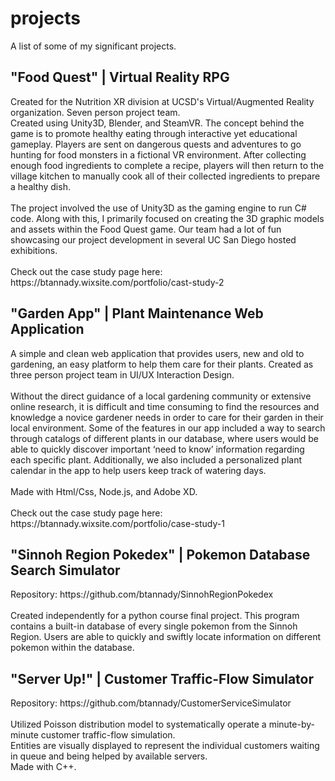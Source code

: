 <h1 id="projects">projects</h1>
A list of some of my significant projects.


<h2 id="food-quest">"Food Quest" | Virtual Reality RPG</h2>
Created for the Nutrition XR division at UCSD's Virtual/Augmented Reality organization. Seven person project team. 
<br />
Created using Unity3D, Blender, and SteamVR. The concept behind the game is to promote healthy eating through interactive yet educational gameplay. Players are sent on dangerous quests and adventures to go hunting for food monsters in a fictional VR environment. After collecting enough food ingredients to complete a recipe, players will then return to the village kitchen to manually cook all of their collected ingredients to prepare a healthy dish.
<br />
<br />
The project involved the use of Unity3D as the gaming engine to run C# code. Along with this, I primarily focused on creating the 3D graphic models and assets within the Food Quest game. Our team had a lot of fun showcasing our project development in several UC San Diego hosted exhibitions.
<br />
<br /> 
Check out the case study page here: https://btannady.wixsite.com/portfolio/cast-study-2



<h2 id="garden-app">"Garden App" | Plant Maintenance Web Application</h2>
A simple and clean web application that provides users, new and old to gardening, an easy platform to help them care for their plants. Created as three person project team in UI/UX Interaction Design.
<br />
<br /> 
Without the direct guidance of a local gardening community or extensive online research, it is difficult and time consuming to find the resources and knowledge a novice gardener needs in order to care for their garden in their local environment. 
Some of the features in our app included a way to search through catalogs of different plants in our database, where users would be able to quickly discover important ‘need to know’ information regarding each specific plant. Additionally, we also included a personalized plant calendar in the app to help users keep track of watering days. 
<br />
<br />
Made with Html/Css, Node.js, and Adobe XD.
<br />
<br />
Check out the case study page here: https://btannady.wixsite.com/portfolio/case-study-1


<h2 id="pokedex">"Sinnoh Region Pokedex" | Pokemon Database Search Simulator</h2>
Repository: https://github.com/btannady/SinnohRegionPokedex
<br />
<br />
Created independently for a python course final project. This program contains a built-in database of every single pokemon from the Sinnoh Region. Users are able to quickly and swiftly locate information on different pokemon within the database.


<h2 id="server up!">"Server Up!" | Customer Traffic-Flow Simulator</h2>
Repository: https://github.com/btannady/CustomerServiceSimulator
<br />
<br />
Utilized Poisson distribution model to systematically operate a minute-by-minute customer traffic-flow simulation.
<br />
Entities are visually displayed to represent the individual customers waiting in queue and being helped by available servers.
<br />
Made with C++.
